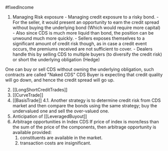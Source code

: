 #fixedIncome 

1. Managing Risk exposure 
	   - Managing credit exposure to a risky bond. 
	   - For the seller, it would present an opportunity to earn the credit spread without buying the underlying bond (Which would require more capital)
		   - Also since CDS is much more liquid than bond, the position can be unwound much more quickly. 
	   - Sellers exposes themselves to a significant amount of credit risk though, as in case a credit event occurs, the premiums received are not sufficient to cover. 
		   - Dealers handle this by selling CDS to multiple buyers (to diversify the credit risk) 
		   or short the underlying obligation (Hedge)

One can buy or sell CDS without owning the underlying obligation, such contracts are called "Naked CDS"
CDS Buyer is expecting that credit quality will go down, and hence the credit spread will go up.  

2. [[LongShortCreditTrades]]
3. [[CurveTrade]]
4. [[BasisTrade]]
4.1. Another strategy is to determine credit risk from CDS market and then compare the bonds using the same strategy; buy the undervalued one and sell the over-valued one. 
5. Anticipation of [[LeveragedBuyout]]
6. Arbitrage opportunities in Index CDS 
	If price of index is more/less than the sum of the price of the components, then arbitrage opportunity is available provided:
	1. constituents are available in the market. 
	2. transaction costs are insignificant. 